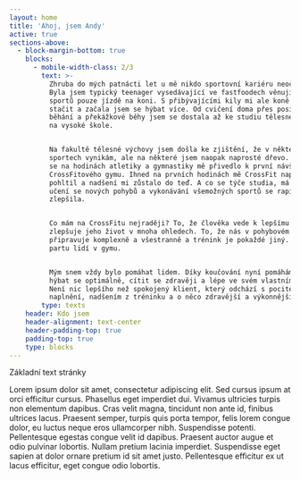 ```yaml
---
layout: home
title: 'Ahoj, jsem Andy'
active: true
sections-above:
  - block-margin-bottom: true
    blocks:
      - mobile-width-class: 2/3
        text: >-
          Zhruba do mých patnácti let u mě nikdo sportovní kariéru neočekával.
          Byla jsem typický teenager vysedávající ve fastfoodech věnující se ze
          sportů pouze jízdě na koni. S přibývajícími kily mi ale koně přestali
          stačit a začala jsem se hýbat více. Od cvičení doma přes posilovnu,
          běhání a překážkové běhy jsem se dostala až ke studiu tělesné výchovy
          na vysoké škole.


          Na fakultě tělesné výchovy jsem došla ke zjištění, že v některých
          sportech vynikám, ale na některé jsem naopak naprosté dřevo. Trápení
          se na hodinách atletiky a gymnastiky mě přivedlo k první návštěvě
          CrossFitového gymu. Ihned na prvních hodinách mě CrossFit naprosto
          pohltil a nadšení mi zůstalo do teď. A co se týče studia, má schopnost
          učení se nových pohybů a vykonávání všemožných sportů se rapidně
          zlepšila.


          Co mám na CrossFitu nejraději? To, že člověka vede k lepšímu já a
          zlepšuje jeho život v mnoha ohledech. To, že nás v pohybovém hledisku
          připravuje komplexně a všestranně a trénink je pokaždé jiný. Skvělou
          partu lidí v gymu.


          Mým snem vždy bylo pomáhat lidem. Díky koučování nyní pomáhám lidem
          hýbat se optimálně, cítit se zdravěji a lépe ve svém vlastním těle.
          Není nic lepšího než spokojený klient, který odchází s pocitem
          naplnění, nadšením z tréninku a o něco zdravější a výkonnější.
        type: texts
    header: Kdo jsem
    header-alignment: text-center
    header-padding-top: true
    padding-top: true
    type: blocks
---
```

Základní text stránky

Lorem ipsum dolor sit amet, consectetur adipiscing elit. Sed cursus ipsum at orci efficitur cursus. Phasellus eget imperdiet dui. Vivamus ultricies turpis non elementum dapibus. Cras velit magna, tincidunt non ante id, finibus ultrices lacus. Praesent semper, turpis quis porta tempor, felis lorem congue dolor, eu luctus neque eros ullamcorper nibh. Suspendisse potenti. Pellentesque egestas congue velit id dapibus. Praesent auctor augue et odio pulvinar lobortis. Nullam pretium lacinia imperdiet. Suspendisse eget sapien at dolor ornare pretium id sit amet justo. Pellentesque efficitur ex ut lacus efficitur, eget congue odio lobortis.
